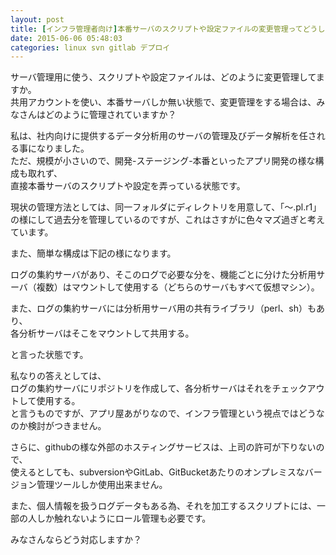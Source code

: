 ```yaml
---
layout: post
title: [インフラ管理者向け]本番サーバのスクリプトや設定ファイルの変更管理ってどうしてますか？
date: 2015-06-06 05:48:03
categories: linux svn gitlab デプロイ
---
```

<!-- {% raw %} -->
<p>サーバ管理用に使う、スクリプトや設定ファイルは、どのように変更管理してますか。<br>
共用アカウントを使い、本番サーバしか無い状態で、変更管理をする場合は、みなさんはどのように管理されていますか？</p>

<p>私は、社内向けに提供するデータ分析用のサーバの管理及びデータ解析を任される事になりました。<br>
ただ、規模が小さいので、開発-ステージング-本番といったアプリ開発の様な構成も取れず、<br>
直接本番サーバのスクリプトや設定を弄っている状態です。</p>

<p>現状の管理方法としては、同一フォルダにディレクトリを用意して、「～.pl.r1」の様にして過去分を管理しているのですが、これはさすがに色々マズ過ぎと考えています。</p>

<p>また、簡単な構成は下記の様になります。</p>

<p>ログの集約サーバがあり、そこのログで必要な分を、機能ごとに分けた分析用サーバ（複数）はマウントして使用する（どちらのサーバもすべて仮想マシン）。</p>

<p>また、ログの集約サーバには分析用サーバ用の共有ライブラリ（perl、sh）もあり、<br>
各分析サーバはそこをマウントして共用する。</p>

<p>と言った状態です。</p>

<p>私なりの答えとしては、<br>
ログの集約サーバにリポジトリを作成して、各分析サーバはそれをチェックアウトして使用する。<br>
と言うものですが、アプリ屋あがりなので、インフラ管理という視点ではどうなのか検討がつきません。</p>

<p>さらに、githubの様な外部のホスティングサービスは、上司の許可が下りないので、<br>
使えるとしても、subversionやGitLab、GitBucketあたりのオンプレミスなバージョン管理ツールしか使用出来ません。</p>

<p>また、個人情報を扱うログデータもある為、それを加工するスクリプトには、一部の人しか触れないようにロール管理も必要です。</p>

<p>みなさんならどう対応しますか？</p>
<!-- {% endraw %} -->
